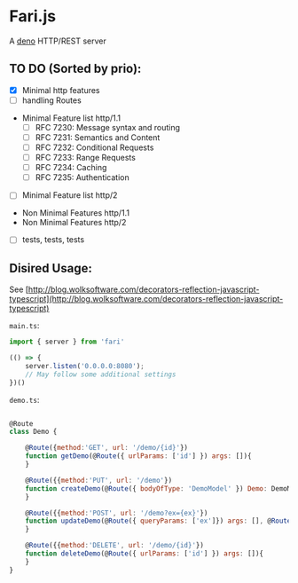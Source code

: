 # Fari.js

A [deno](http://deno.land) HTTP/REST server

## TO DO (Sorted by prio):

-   [X] Minimal http features
-   [ ] handling Routes
-   Minimal Feature list http/1.1
    - [ ] RFC 7230: Message syntax and routing
    - [ ] RFC 7231: Semantics and Content
    - [ ] RFC 7232: Conditional Requests
    - [ ] RFC 7233: Range Requests
    - [ ] RFC 7234: Caching
    - [ ] RFC 7235: Authentication
-   [ ] Minimal Feature list http/2
-   Non Minimal Features http/1.1
-   Non Minimal Features http/2
-   [ ] tests, tests, tests

## Disired Usage:

See [http://blog.wolksoftware.com/decorators-reflection-javascript-typescript](http://blog.wolksoftware.com/decorators-reflection-javascript-typescript)

`main.ts`:

```javascript
import { server } from 'fari'

(() => {
    server.listen('0.0.0.0:8080');
    // May follow some additional settings
})()
```

`demo.ts`:

```javascript

@Route
class Demo {

    @Route({method:'GET', url: '/demo/{id}'})
    function getDemo(@Route({ urlParams: ['id'] }) args: []){
    }

    @Route({{method:'PUT', url: '/demo'})
    function createDemo(@Route({ bodyOfType: 'DemoModel' }) Demo: DemoModel){
    }

    @Route({{method:'POST', url: '/demo?ex={ex}'})
    function updateDemo(@Route({ queryParams: ['ex']}) args: [], @Route({ bodyOfType: 'DemoModel' }) Demo: DemoModel){
    }

    @Route({{method:'DELETE', url: '/demo/{id}'})
    function deleteDemo(@Route({ urlParams: ['id'] }) args: []){
    }
}

```
